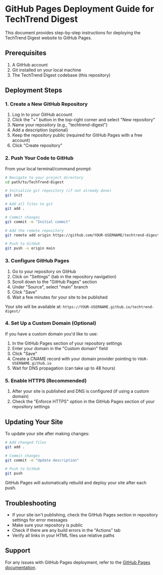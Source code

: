 # GitHub Pages Deployment Guide for TechTrend Digest

This document provides step-by-step instructions for deploying the TechTrend Digest website to GitHub Pages.

## Prerequisites

1. A GitHub account
2. Git installed on your local machine
3. The TechTrend Digest codebase (this repository)

## Deployment Steps

### 1. Create a New GitHub Repository

1. Log in to your GitHub account
2. Click the "+" button in the top-right corner and select "New repository"
3. Name your repository (e.g., "techtrend-digest")
4. Add a description (optional)
5. Keep the repository public (required for GitHub Pages with a free account)
6. Click "Create repository"

### 2. Push Your Code to GitHub

From your local terminal/command prompt:

```bash
# Navigate to your project directory
cd path/to/TechTrend-Digest

# Initialize git repository (if not already done)
git init

# Add all files to git
git add .

# Commit changes
git commit -m "Initial commit"

# Add the remote repository
git remote add origin https://github.com/YOUR-USERNAME/techtrend-digest.git

# Push to GitHub
git push -u origin main
```

### 3. Configure GitHub Pages

1. Go to your repository on GitHub
2. Click on "Settings" (tab in the repository navigation)
3. Scroll down to the "GitHub Pages" section
4. Under "Source", select "main" branch
5. Click "Save"
6. Wait a few minutes for your site to be published

Your site will be available at: `https://YOUR-USERNAME.github.io/techtrend-digest/`

### 4. Set Up a Custom Domain (Optional)

If you have a custom domain you'd like to use:

1. In the GitHub Pages section of your repository settings
2. Enter your domain in the "Custom domain" field
3. Click "Save"
4. Create a CNAME record with your domain provider pointing to `YOUR-USERNAME.github.io`
5. Wait for DNS propagation (can take up to 48 hours)

### 5. Enable HTTPS (Recommended)

1. After your site is published and DNS is configured (if using a custom domain)
2. Check the "Enforce HTTPS" option in the GitHub Pages section of your repository settings

## Updating Your Site

To update your site after making changes:

```bash
# Add changed files
git add .

# Commit changes
git commit -m "Update description"

# Push to GitHub
git push
```

GitHub Pages will automatically rebuild and deploy your site after each push.

## Troubleshooting

- If your site isn't publishing, check the GitHub Pages section in repository settings for error messages
- Make sure your repository is public
- Check if there are any build errors in the "Actions" tab
- Verify all links in your HTML files use relative paths

## Support

For any issues with GitHub Pages deployment, refer to the [GitHub Pages documentation](https://docs.github.com/en/pages).
